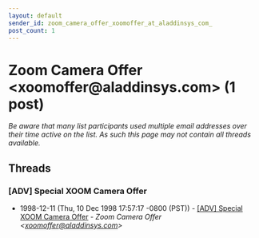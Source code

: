 ```yaml
---
layout: default
sender_id: zoom_camera_offer_xoomoffer_at_aladdinsys_com_
post_count: 1
---
```


# Zoom Camera Offer <xoomoffer<span>@</span>aladdinsys.com> (1 post)

_Be aware that many list participants used multiple email addresses over their time active on the list. As such this page may not contain all threads available._

## Threads

### [ADV] Special XOOM Camera Offer
+ 1998-12-11 (Thu, 10 Dec 1998 17:57:17 -0800 (PST)) - [[ADV] Special XOOM Camera Offer](/archive/1998/12/5d45298704012ed50be49716e3ecbf5b115c992f12a3ef83a662cff7a98b32cd) - _Zoom Camera Offer \<xoomoffer@aladdinsys.com\>_

